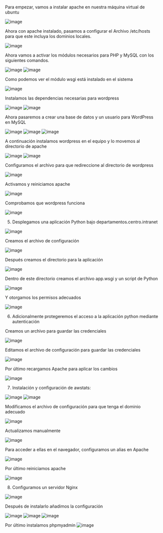 Para empezar, vamos a instalar apache en nuestra máquina virtual de ubuntu

![image](https://github.com/user-attachments/assets/55c2e2c5-38a2-42d0-a3e5-fb40734f618a)

Ahora con apache instalado, pasamos a configurar el Archivo /etc/hosts para que este
incluya los dominios locales.

![image](https://github.com/user-attachments/assets/d2f67e73-09fe-4b7d-b818-d2818980b352)

Ahora vamos a activar los módulos necesarios para PHP y MySQL con los siguientes comandos.

![image](https://github.com/user-attachments/assets/1f1cd394-45f9-40a6-ae4d-8255f35fd66c)
![image](https://github.com/user-attachments/assets/344c93f0-0b7b-487f-87f2-08fa81125b5a)

Como podemos ver el módulo wsgi está instalado en el sistema

![image](https://github.com/user-attachments/assets/8457baf4-1550-4a26-9ebf-1f3aca2afee1)

Instalamos las dependencias necesarias para wordpress

![image](https://github.com/user-attachments/assets/2c66366b-940b-4717-942e-e9f23cf825da)
![image](https://github.com/user-attachments/assets/709aa652-2f0b-427c-9eb1-69db82536cc4)

Ahora pasaremos a crear una base de datos y un usuario para WordPress en MySQL

![image](https://github.com/user-attachments/assets/ac901029-1cf0-496c-9a8a-4f1601225387)
![image](https://github.com/user-attachments/assets/59ab978a-e8d3-477f-944f-911d0ce8550f)
![image](https://github.com/user-attachments/assets/3e9cb0a9-62c8-4432-80fb-86217b243180)

A continuación instalamos wordpress en el equipo y lo movemos al directorio de apache

![image](https://github.com/user-attachments/assets/0ca02da0-9882-402e-85bf-81849d48f5e2)
![image](https://github.com/user-attachments/assets/bc11acae-bc09-40cb-83f7-78bc68f27bd2)

Configuramos el archivo para que redireccione al directorio de wordpress

![image](https://github.com/user-attachments/assets/3adf0b3b-809a-496b-9248-601313cc6af7)

Activamos y reiniciamos apache

![image](https://github.com/user-attachments/assets/f7755455-ad0c-4c61-850a-121818dacd70)

Comprobamos que wordpress funciona

![image](https://github.com/user-attachments/assets/98c83d19-9f6a-441e-83f1-f67cccbe13db)


5. Desplegamos una aplicación Python bajo departamentos.centro.intranet

![image](https://github.com/user-attachments/assets/6ac5a0e4-ed32-4755-a3fe-ac948e75c95f)

Creamos el archivo de configuración

![image](https://github.com/user-attachments/assets/b277355b-1ceb-4f71-87d3-fdc0aaa2ece1)

Después creamos el directorio para la aplicación

![image](https://github.com/user-attachments/assets/d1e6d632-7df9-468b-b403-cd063b251eaa)

Dentro de este directorio creamos el archivo app.wsgi y un script de Python

![image](https://github.com/user-attachments/assets/27809c36-61ef-4c1a-b907-fcdc7e4d41e2)

Y otorgamos los permisos adecuados 

![image](https://github.com/user-attachments/assets/47505e81-ba98-4e60-8b64-366a8f0fdffd)

6. Adicionalmente protegeremos el acceso a la aplicación python mediante autenticación

Creamos un archivo para guardar las credenciales

![image](https://github.com/user-attachments/assets/5fe88ff1-b3e7-4152-ba27-75d4ee49a920)

Editamos el archivo de configuración para guardar las credenciales

![image](https://github.com/user-attachments/assets/e939afae-ec53-401b-9115-ebd6bcdc1663)

Por último recargamos Apache para aplicar los cambios

![image](https://github.com/user-attachments/assets/548ac85e-0610-42f1-8f9e-ab893f74b984)

7. Instalación y configuración de awstats:

![image](https://github.com/user-attachments/assets/3e58aeb4-4190-4159-a848-7897ac1f513b)
![image](https://github.com/user-attachments/assets/f30af91a-422e-4867-8ecf-660b45f92330)

Modificamos el archivo de configuración para que tenga el dominio adecuado

![image](https://github.com/user-attachments/assets/9c82c490-f7eb-4501-a223-7b1f0af63055)

Actualizamos manualmente

![image](https://github.com/user-attachments/assets/7973e234-ca7c-47e9-b951-2c718c7400bb)

Para acceder a ellas en el navegador, configuramos un alias en Apache

![image](https://github.com/user-attachments/assets/18608250-d799-4eb7-8311-60d2381ff189)

Por último reiniciamos apache

![image](https://github.com/user-attachments/assets/70133a81-27df-4d6a-b41a-66665c2aee47)

8. Configuramos un servidor Nginx

![image](https://github.com/user-attachments/assets/8b0974e8-816e-4293-944d-40506aad6c0a)

Después de instalarlo añadimos la configuración

![image](https://github.com/user-attachments/assets/ceefa46d-0527-4af0-86ee-fa60e0ed5304)
![image](https://github.com/user-attachments/assets/78de91e7-758c-4cc0-bc4c-7291f2681d75)
![image](https://github.com/user-attachments/assets/7c246c98-3247-4a85-af11-04de021c0b4f)

Por último instalamos phpmyadmin
![image](https://github.com/user-attachments/assets/9f3987d3-05f6-48e4-9733-ee3969ff7bd6)




